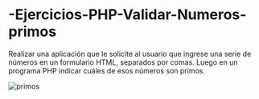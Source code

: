 # -Ejercicios-PHP-Validar-Numeros-primos

Realizar una aplicación que le solicite al usuario que ingrese una serie de números en un formulario HTML, separados por comas. Luego en un programa PHP indicar cuáles de esos números son primos.

![primos](https://user-images.githubusercontent.com/85589346/218535121-41fb8606-cf6f-42a8-b8f9-df20e8b35d84.png)
